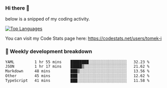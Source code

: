 ### Hi there 👋

<!--

- 🔭 Currently I am working on on some private projects including a Social Community and a Dating App
- 🌱 I’m currently diving deeper into BDD and UX
- 👯 I’m looking to collaborate on my "poker buddy" as well as my "fitness-pal" project :-)

-->

below is a snipped of my coding activity.
<!--
**tomek-i/tomek-i** is a ✨ _special_ ✨ repository because its `README.md` (this file) appears on your GitHub profile.

Here are some ideas to get you started:

- 🔭 I’m currently working on ...
- 🌱 I’m currently learning ...
- 👯 I’m looking to collaborate on ...
- 🤔 I’m looking for help with ...
- 💬 Ask me about ...
- 📫 How to reach me: ...
- 😄 Pronouns: ...
- ⚡ Fun fact: ...
-->
[![Top Languages](https://github-readme-stats.vercel.app/api/top-langs/?username=tomek-i&layout=compact)](https://github.com/tomek-i)

You can visit my Code Stats page here: https://codestats.net/users/tomek-i

### 💬 Weekly development breakdown
<!--START_SECTION:waka-->

```txt
YAML         1 hr 55 mins    ████████░░░░░░░░░░░░░░░░░   32.23 %
JSON         1 hr 17 mins    █████▒░░░░░░░░░░░░░░░░░░░   21.62 %
Markdown     48 mins         ███▒░░░░░░░░░░░░░░░░░░░░░   13.56 %
Other        45 mins         ███░░░░░░░░░░░░░░░░░░░░░░   12.62 %
TypeScript   41 mins         ███░░░░░░░░░░░░░░░░░░░░░░   11.58 %
```

<!--END_SECTION:waka-->

<!-- Actual text -->
<!--
### Social Media
You can find me on [![Twitter][1.2]][1]
-->

<!-- Icons -->

[1.2]: http://i.imgur.com/wWzX9uB.png 


<!-- Links to your social media accounts -->

[1]: https://twitter.com/tomek_i

